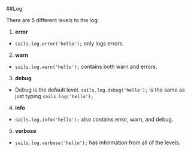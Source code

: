 ##Log

There are 5 different levels to the log:

1. **error**
  * `sails.log.error('hello');` only logs errors.

2. **warn**
  * `sails.log.warn('hello');` contains both warn and errors.

3. **debug**
  * Debug is the default level. `sails.log.debug('hello');` is the same as just typing `sails.log('hello');`

4. **info**
  * `sails.log.info('hello');` also contains error, warn, and debug.

5. **verbose**
  * `sails.log.verbose('hello');` has information from all of the levels.
